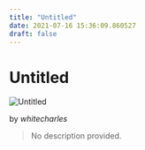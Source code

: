 ```yaml
---
title: "Untitled"
date: 2021-07-16 15:36:09.860527
draft: false
---
```


# Untitled

![Untitled](../images/74025a00-e675-11eb-8e5e-60f262b60b65.png)

by *whitecharles*



> No description provided.